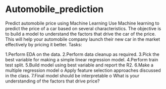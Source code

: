 # Automobile_prediction
Predict automobile price using Machine Learning Use Machine learning to predict the price of a car based on several characteristics. The objective is to build a model to understand the factors that drive the car of the price. This will help your automobile company launch their new car in the market effectively by pricing it better. Tasks:

1.Perform EDA on the data.
2.Perform data cleanup as required.
3.Pick the best variable for making a simple linear regression model.
4.Perform train test split.
5.Build model using best variable and report the R2.
6.Make a multiple regression model o Apply feature selection approaches discussed in the class.
7.Final model should be interpretable o What is your understanding of the factors that drive price?
